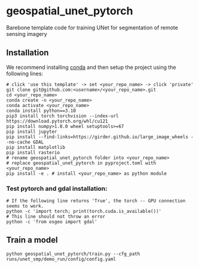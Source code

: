 # geospatial_unet_pytorch
Barebone template code for training UNet for segmentation of remote sensing imagery 

## Installation
We recommend installing [conda](https://docs.conda.io/en/latest/) and then setup the project using the following lines:
```
# click 'use this template' -> set <your_repo_name> -> click 'private'
git clone git@github.com:<username>/<your_repo_name>.git
cd <your_repo_name>
conda create -n <your_repo_name>
conda activate <your_repo_name>
conda install python==3.10
pip3 install torch torchvision --index-url https://download.pytorch.org/whl/cu121
pip install numpy>1.0.0 wheel setuptools>=67
pip install jupyter
pip install --find-links=https://girder.github.io/large_image_wheels --no-cache GDAL
pip install matplotlib
pip install rasterio
# rename geospatial_unet_pytorch folder into <your_repo_name>
# replace geospatial_unet_pytorch in pyproject.toml with <your_repo_name>
pip install -e . # install <your_repo_name> as python module
```

### Test pytorch and gdal installation:
```
# If the following line returns 'True', the torch -- GPU connection seems to work.
python -c 'import torch; print(torch.cuda.is_available())'
# This line should not throw an error
python -c 'from osgeo import gdal'
```

## Train a model
```
python geospatial_unet_pytorch/train.py --cfg_path runs/unet_smp/demo_run/config/config.yaml
```